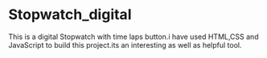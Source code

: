 # Stopwatch_digital
This is a digital Stopwatch with time laps button.i have used HTML,CSS and JavaScript to build this project.its an interesting as well as helpful tool.
